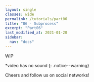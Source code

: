 ```yaml
---
layout: single
classes: wide
permalink: /tutorials/part06
title: "06 - Subprocess"
excerpt: "Part06"
last_modified_at: 2021-01-20
sidebar:
  nav: "docs"
---
```


WIP

\*video has no sound
{: .notice--warning}

Cheers and follow us on social networks!
